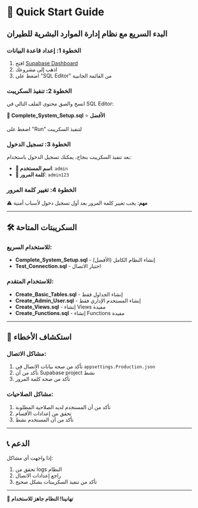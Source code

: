 # 🚀 Quick Start Guide

## البدء السريع مع نظام إدارة الموارد البشرية للطيران

### الخطوة 1: إعداد قاعدة البيانات
1. افتح [Supabase Dashboard](https://supabase.com/dashboard)
2. اذهب إلى مشروعك
3. اضغط على "SQL Editor" من القائمة الجانبية

### الخطوة 2: تنفيذ السكريبت
انسخ والصق محتوى الملف التالي في SQL Editor:

**📁 Complete_System_Setup.sql** ⭐ **الأفضل**

اضغط على "Run" لتنفيذ السكريبت

### الخطوة 3: تسجيل الدخول
بعد تنفيذ السكريبت بنجاح، يمكنك تسجيل الدخول باستخدام:

- **👤 اسم المستخدم**: `admin`
- **🔑 كلمة المرور**: `admin123`

### الخطوة 4: تغيير كلمة المرور
⚠️ **مهم**: يجب تغيير كلمة المرور بعد أول تسجيل دخول لأسباب أمنية

---

## 🛠️ السكريبتات المتاحة

### للاستخدام السريع:
- **Complete_System_Setup.sql** - إنشاء النظام الكامل (الأفضل)
- **Test_Connection.sql** - اختبار الاتصال

### للاستخدام المتقدم:
- **Create_Basic_Tables.sql** - إنشاء الجداول فقط
- **Create_Admin_User.sql** - إنشاء المستخدم الإداري فقط
- **Create_Views.sql** - إنشاء Views مفيدة
- **Create_Functions.sql** - إنشاء Functions مفيدة

---

## 🔧 استكشاف الأخطاء

### مشاكل الاتصال:
1. تأكد من صحة بيانات الاتصال في `appsettings.Production.json`
2. تأكد من أن Supabase project نشط
3. تأكد من صحة كلمة المرور

### مشاكل الصلاحيات:
1. تأكد من أن المستخدم لديه الصلاحية المطلوبة
2. تحقق من إعدادات الأقسام
3. تأكد من أن المستخدم نشط

---

## 📞 الدعم

إذا واجهت أي مشاكل:
1. تحقق من logs النظام
2. راجع إعدادات الاتصال
3. تأكد من تنفيذ السكريبتات بشكل صحيح

---

**🎉 تهانينا! النظام جاهز للاستخدام**